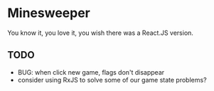 # Minesweeper

You know it, you love it, you wish there was a React.JS version.

## TODO

- BUG: when click new game, flags don't disappear
- consider using RxJS to solve some of our game state problems?
